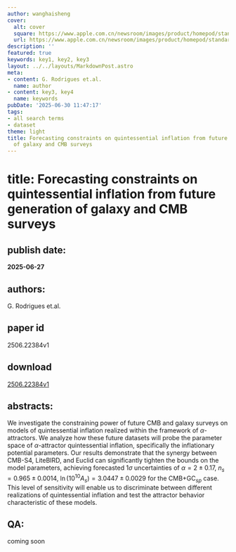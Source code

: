 ```yaml
---
author: wanghaisheng
cover:
  alt: cover
  square: https://www.apple.com.cn/newsroom/images/product/homepod/standard/Apple-HomePod-hero-230118_big.jpg.large_2x.jpg
  url: https://www.apple.com.cn/newsroom/images/product/homepod/standard/Apple-HomePod-hero-230118_big.jpg.large_2x.jpg
description: ''
featured: true
keywords: key1, key2, key3
layout: ../../layouts/MarkdownPost.astro
meta:
- content: G. Rodrigues et.al.
  name: author
- content: key3, key4
  name: keywords
pubDate: '2025-06-30 11:47:17'
tags:
- all search terms
- dataset
theme: light
title: Forecasting constraints on quintessential inflation from future generation
  of galaxy and CMB surveys
---
```


# title: Forecasting constraints on quintessential inflation from future generation of galaxy and CMB surveys 
## publish date: 
**2025-06-27** 
## authors: 
  G. Rodrigues et.al. 
## paper id
2506.22384v1
## download
[2506.22384v1](http://arxiv.org/abs/2506.22384v1)
## abstracts:
We investigate the constraining power of future CMB and galaxy surveys on models of quintessential inflation realized within the framework of $\alpha$-attractors. We analyze how these future datasets will probe the parameter space of $\alpha$-attractor quintessential inflation, specifically the inflationary potential parameters. Our results demonstrate that the synergy between CMB-S4, LiteBIRD, and Euclid can significantly tighten the bounds on the model parameters, achieving forecasted $1\sigma$ uncertainties of $\alpha=2\pm 0.17$, $n_s=0.965\pm 0.0014$, $\ln(10^{10}A_s)=3.0447\pm 0.0029$ for the CMB+GC$_{sp}$ case. This level of sensitivity will enable us to discriminate between different realizations of quintessential inflation and test the attractor behavior characteristic of these models.
## QA:
coming soon
